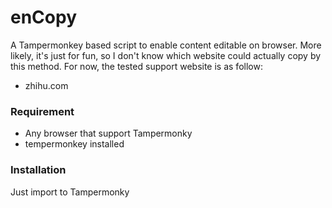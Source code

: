 # enCopy
A Tampermonkey based script to enable content editable on browser. 
More likely, it's just for fun, so I don't know which website could actually copy by this method.
For now, the tested support website is as follow:
- zhihu.com

### Requirement
- Any browser that support Tampermonky
- tempermonkey installed

### Installation
Just import to Tampermonky

